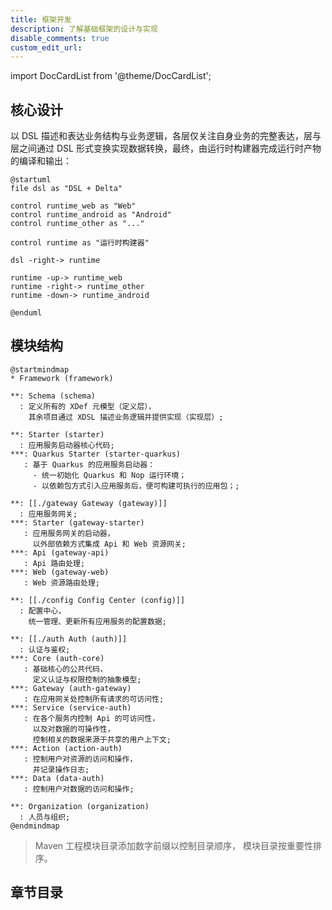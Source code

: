 ```yaml
---
title: 框架开发
description: 了解基础框架的设计与实现
disable_comments: true
custom_edit_url:
---
```


import DocCardList from '@theme/DocCardList';

## 核心设计

以 DSL 描述和表达业务结构与业务逻辑，各层仅关注自身业务的完整表达，层与层之间通过
DSL 形式变换实现数据转换，最终，由运行时构建器完成运行时产物的编译和输出：

```plantuml
@startuml
file dsl as "DSL + Delta"

control runtime_web as "Web"
control runtime_android as "Android"
control runtime_other as "..."

control runtime as "运行时构建器"

dsl -right-> runtime

runtime -up-> runtime_web
runtime -right-> runtime_other
runtime -down-> runtime_android

@enduml
```

## 模块结构

<!-- https://plantuml.com/mindmap-diagram -->

```plantuml
@startmindmap
* Framework (framework)

**: Schema (schema)
  : 定义所有的 XDef 元模型（定义层），
    其余项目通过 XDSL 描述业务逻辑并提供实现（实现层）;

**: Starter (starter)
  : 应用服务启动器核心代码;
***: Quarkus Starter (starter-quarkus)
   : 基于 Quarkus 的应用服务启动器：
     - 统一初始化 Quarkus 和 Nop 运行环境；
     - 以依赖包方式引入应用服务后，便可构建可执行的应用包；;

**: [[./gateway Gateway (gateway)]]
  : 应用服务网关;
***: Starter (gateway-starter)
   : 应用服务网关的启动器，
     以外部依赖方式集成 Api 和 Web 资源网关;
***: Api (gateway-api)
   : Api 路由处理;
***: Web (gateway-web)
   : Web 资源路由处理;

**: [[./config Config Center (config)]]
  : 配置中心，
    统一管理、更新所有应用服务的配置数据;

**: [[./auth Auth (auth)]]
  : 认证与鉴权;
***: Core (auth-core)
   : 基础核心的公共代码，
     定义认证与权限控制的抽象模型;
***: Gateway (auth-gateway)
   : 在应用网关处控制所有请求的可访问性;
***: Service (service-auth)
   : 在各个服务内控制 Api 的可访问性，
     以及对数据的可操作性，
     控制相关的数据来源于共享的用户上下文;
***: Action (action-auth)
   : 控制用户对资源的访问和操作，
     并记录操作日志;
***: Data (data-auth)
   : 控制用户对数据的访问和操作;

**: Organization (organization)
  : 人员与组织;
@endmindmap
```

> Maven 工程模块目录添加数字前缀以控制目录顺序，
> 模块目录按重要性排序。

## 章节目录

<DocCardList />
